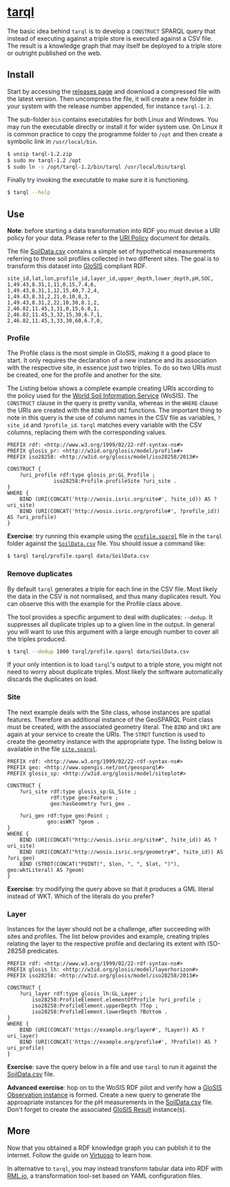 [tarql](https://tarql.github.io/)
=================================

The basic idea behind `tarql` is to develop a `CONSTRUCT` SPARQL query that
instead of executing against a triple store is executed against a CSV file. The
result is a knowledge graph that may itself be deployed to a triple store or
outright published on the web.

Install
-------

Start by accessing the [releases page](https://github.com/tarql/tarql/releases)
and download a compressed file with the latest version. Then uncompress the
file, it will create a new folder in your system with the release number
appended, for instance `tarql-1.2`.

The sub-folder `bin` contains executables for both Linux and Windows. You may
run the executable directly or install it for wider system use. On Linux it is
common practice to copy the programme folder to `/opt` and then create a
symbolic link in `/usr/local/bin`.

```bash
$ unzip tarql-1.2.zip
$ sudo mv tarql-1.2 /opt
$ sudo ln -s /opt/tarql-1.2/bin/tarql /usr/local/bin/tarql
```

Finally try invoking the executable to make sure it is functioning.

```bash
$ tarql --help
```

Use
---

**Note**: before starting a data transformation into RDF you must devise a URI
policy for your data. Please refer to the [URI Policy](uri.md) document for
details.

The file [SoilData.csv](data/SoilData.csv) contains a simple set of hypothetical
measurements referring to three soil profiles collected in two different sites.
The goal is to transform this dataset into
[GloSIS](https://github.com/rapw3k/glosis) compliant RDF.

```csv
site_id,lat,lon,profile_id,layer_id,upper_depth,lower_depth,pH,SOC,
1,49.43,8.31,1,11,0,15,7.4,6,
1,49.43,8.31,1,12,15,40,7.2,4,
1,49.43,8.31,2,21,0,10,8,3,
1,49.43,8.31,2,22,10,30,8.1,2,
2,46.82,11.45,3,31,0,15,6.8,1,
2,46.82,11.45,3,32,15,30,6.7,1,
2,46.82,11.45,3,33,30,60,6.7,0,
```

### Profile

The Profile class is the most simple in GloSIS, making it a good place to
start. It only requires the declaration of a new instance and its association
with the respective site, in essence just two triples. To do so two URIs must be
created, one for the profile and another for the site. 

The Listing below shows a complete example creating URIs according to the policy
used for the [World Soil Information
Service](https://www.isric.org/explore/wosis) (WoSIS). The `CONSTRUCT` clause in
the query is pretty vanilla, whereas in the `WHERE` clause the URIs are created
with the `BIND` and `URI` functions. The important thing to note in this query
is the use of column names in the CSV file as variables, `?site_id` and
`?profile_id`. `tarql` matches every variable with the CSV columns, replacing
them with the corresponding values. 

```sparql
PREFIX rdf: <http://www.w3.org/1999/02/22-rdf-syntax-ns#>
PREFIX glosis_pr: <http://w3id.org/glosis/model/profile#>
PREFIX iso28258: <http://w3id.org/glosis/model/iso28258/2013#>

CONSTRUCT { 
    ?uri_profile rdf:type glosis_pr:GL_Profile ; 
               iso28258:Profile.profileSite ?uri_site .
}
WHERE {
    BIND (URI(CONCAT('http://wosis.isric.org/site#', ?site_id)) AS ?uri_site)
    BIND (URI(CONCAT('http://wosis.isric.org/profile#', ?profile_id)) AS ?uri_profile)
}
```

**Exercise**: try running this example using the [`profile.sparql`](tarql/profile.sparql) file in the
`tarql` folder against the [`SoilData.csv`](data/SoilData.csv) file. You should
issue a command like:

```bash
$ tarql tarql/profile.sparql data/SoilData.csv
```

### Remove duplicates

By default `tarql` generates a triple for each line in the CSV file. Most likely the
data in the CSV is not normalised, and thus many duplicates result. You can
observe this with the example for the Profile class above. 

The tool provides a specific argument to deal with duplicates: `--dedup`. It
suppresses all duplicate triples up to a given line in the output. In general you
will want to use this argument with a large enough number to cover all the
triples produced.

```bash
$ tarql --dedup 1000 tarql/profile.sparql data/SoilData.csv
```  

If your only intention is to load `tarql`'s output to a triple store, you might not need to
worry about duplicate triples. Most likely the software automatically discards
the duplicates on load.

### Site

The next example deals with the Site class, whose instances are spatial
features. Therefore an additional instance of the GeoSPARQL Point class must be
created, with the associated geometry literal. The `BIND` and `URI` are again at
your service to create the URIs. The `STRDT` function is used to create the
geometry instance with the appropriate type. The listing below is available in
the file [`site.sparql`](tarql/site.sparql).

```sparql
PREFIX rdf: <http://www.w3.org/1999/02/22-rdf-syntax-ns#>
PREFIX geo: <http://www.opengis.net/ont/geosparql#>
PREFIX glosis_sp: <http://w3id.org/glosis/model/siteplot#>

CONSTRUCT { 
    ?uri_site rdf:type glosis_sp:GL_Site ;
              rdf:type geo:Feature ;
              geo:hasGeometry ?uri_geo .

    ?uri_geo rdf:type geo:Point ; 
             geo:asWKT ?geom .
}
WHERE {
    BIND (URI(CONCAT("http://wosis.isric.org/site#", ?site_id)) AS ?uri_site)
    BIND (URI(CONCAT("http://wosis.isric.org/geometry#", ?site_id)) AS ?uri_geo)
    BIND (STRDT(CONCAT("POINT(", $lon, ", ", $lat, ")"), geo:wktLiteral) AS ?geom)
}
```

**Exercise**: try modifying the query above so that it produces a GML literal
instead of WKT. Which of the literals do you prefer?

### Layer

Instances for the layer should not be a challenge, after succeeding with sites and
profiles. The list below provides and example, creating triples relating the
layer to the respective profile and declaring its extent with ISO-28258
predicates. 

```sparql
PREFIX rdf: <http://www.w3.org/1999/02/22-rdf-syntax-ns#>
PREFIX glosis_lh: <http://w3id.org/glosis/model/layerhorizon#>
PREFIX iso28258: <http://w3id.org/glosis/model/iso28258/2013#>

CONSTRUCT { 
    ?uri_layer rdf:type glosis_lh:GL_Layer ; 
        iso28258:ProfileElement.elementOfProfile ?uri_profile ;
        iso28258:ProfileElement.upperDepth ?Top ;
        iso28258:ProfileElement.lowerDepth ?Bottom .
}
WHERE {
    BIND (URI(CONCAT('https://example.org/layer#', ?Layer)) AS ?uri_layer)
    BIND (URI(CONCAT('https://example.org/profile#', ?Profile)) AS ?uri_profile)
}
```

**Exercise**: save the query below in a file and use `tarql` to run it against
the [SoilData.csv](data/SoilData.csv) file. 


**Advanced exercise**: hop on to the WoSIS RDF pilot and verify how a [GloSIS
Observation
instance](https://virtuoso.isric.org/describe/?url=http%3A%2F%2Fwosis.isric.org%2Fobservation%234180696&sid=11)
is formed. Create a new query to generate the approapriate instances for the pH
measurements in the [SoilData.csv](data/SoilData.csv) file. Don't forget to
create the associated [GloSIS
Result](https://virtuoso.isric.org/describe/?url=http%3A%2F%2Fwosis.isric.org%2Fresult%234180696&sas=SAME_AS_OFF&sid=11)
instance(s).

More
----

Now that you obtained a RDF knowledge graph you can publish it to the internet.
Follow the guide on [Virtuoso](virtuoso.md) to learn how.

In alternative to `tarql`, you may instead transform tabular data into RDF with
[RML.io](rml.md), a transformation tool-set based on YAML configuration files.
